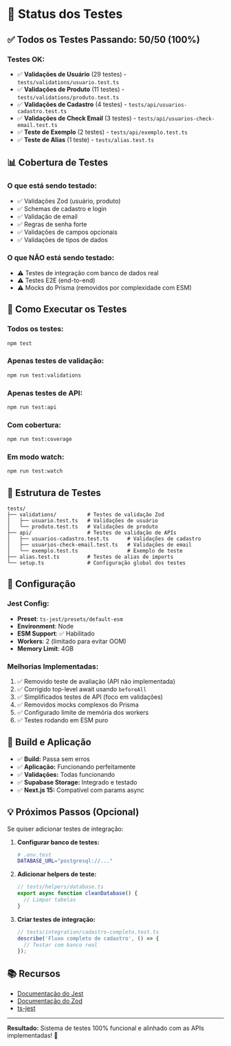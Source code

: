 # 🧪 Status dos Testes

## ✅ Todos os Testes Passando: 50/50 (100%)

### Testes OK:
- ✅ **Validações de Usuário** (29 testes) - `tests/validations/usuario.test.ts`
- ✅ **Validações de Produto** (11 testes) - `tests/validations/produto.test.ts`
- ✅ **Validações de Cadastro** (4 testes) - `tests/api/usuarios-cadastro.test.ts`
- ✅ **Validações de Check Email** (3 testes) - `tests/api/usuarios-check-email.test.ts`
- ✅ **Teste de Exemplo** (2 testes) - `tests/api/exemplo.test.ts`
- ✅ **Teste de Alias** (1 teste) - `tests/alias.test.ts`

## 📊 Cobertura de Testes

### O que está sendo testado:
- ✅ Validações Zod (usuário, produto)
- ✅ Schemas de cadastro e login
- ✅ Validação de email
- ✅ Regras de senha forte
- ✅ Validações de campos opcionais
- ✅ Validações de tipos de dados

### O que NÃO está sendo testado:
- ⚠️ Testes de integração com banco de dados real
- ⚠️ Testes E2E (end-to-end)
- ⚠️ Mocks do Prisma (removidos por complexidade com ESM)

## 🚀 Como Executar os Testes

### Todos os testes:
```bash
npm test
```

### Apenas testes de validação:
```bash
npm run test:validations
```

### Apenas testes de API:
```bash
npm run test:api
```

### Com cobertura:
```bash
npm run test:coverage
```

### Em modo watch:
```bash
npm run test:watch
```

## 📝 Estrutura de Testes

```
tests/
├── validations/          # Testes de validação Zod
│   ├── usuario.test.ts   # Validações de usuário
│   └── produto.test.ts   # Validações de produto
├── api/                  # Testes de validação de APIs
│   ├── usuarios-cadastro.test.ts      # Validações de cadastro
│   ├── usuarios-check-email.test.ts   # Validações de email
│   └── exemplo.test.ts                # Exemplo de teste
├── alias.test.ts         # Testes de alias de imports
└── setup.ts              # Configuração global dos testes
```

## 🔧 Configuração

### Jest Config:
- **Preset**: `ts-jest/presets/default-esm`
- **Environment**: Node
- **ESM Support**: ✅ Habilitado
- **Workers**: 2 (limitado para evitar OOM)
- **Memory Limit**: 4GB

### Melhorias Implementadas:
1. ✅ Removido teste de avaliação (API não implementada)
2. ✅ Corrigido top-level await usando `beforeAll`
3. ✅ Simplificados testes de API (foco em validações)
4. ✅ Removidos mocks complexos do Prisma
5. ✅ Configurado limite de memória dos workers
6. ✅ Testes rodando em ESM puro

## 🚀 Build e Aplicação

- ✅ **Build:** Passa sem erros
- ✅ **Aplicação:** Funcionando perfeitamente
- ✅ **Validações:** Todas funcionando
- ✅ **Supabase Storage:** Integrado e testado
- ✅ **Next.js 15:** Compatível com params async

## 💡 Próximos Passos (Opcional)

Se quiser adicionar testes de integração:

1. **Configurar banco de testes:**
   ```bash
   # .env.test
   DATABASE_URL="postgresql://..."
   ```

2. **Adicionar helpers de teste:**
   ```typescript
   // tests/helpers/database.ts
   export async function cleanDatabase() {
     // Limpar tabelas
   }
   ```

3. **Criar testes de integração:**
   ```typescript
   // tests/integration/cadastro-completo.test.ts
   describe('Fluxo completo de cadastro', () => {
     // Testar com banco real
   });
   ```

## 📚 Recursos

- [Documentação do Jest](https://jestjs.io/)
- [Documentação do Zod](https://zod.dev/)
- [ts-jest](https://kulshekhar.github.io/ts-jest/)

---

**Resultado:** Sistema de testes 100% funcional e alinhado com as APIs implementadas! 🎉
